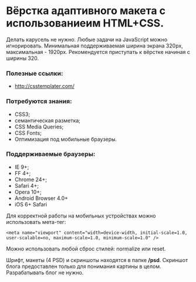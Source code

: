 # Вёрстка адаптивного макета с использованиеим HTML+CSS. 

Делать карусель не нужно. Любые задачи на JavaScript можно игнорировать. Минимальная поддерживаемая ширина экрана 320px, максимальная - 1920px. Рекомендуется приступать к вёрстке начиная с ширины 320.

### Полезные ссылки:

- http://csstemplater.com/

### Потребуются знания:

- CSS3;
- семантическая разметка;
- CSS Media Queries;
- CSS Fonts;
- Оптимизация под мобильные браузеры.

### Поддерживаемые браузеры:

- IE 9+;
- FF 4+;
- Chrome 24+;
- Safari 4+;
- Opera 10+;
- Android Browser 4.0+
- iOS 6+ Safari

Для корректной работы на мобильных устройствах можно использовать мета-тег:

    <meta name="viewport" content="width=device-width, initial-scale=1.0, user-scalable=no, maximum-scale=1.0, minimum-scale=1.0" />

Можно использовать любой сброс стилей: normalize или reset.

Шрифт, макеты (4 PSD) и скриншоты находятся в папке **/psd**. Скриншот блога предоставлен только для понимания картины в целом. Разрабатывать блог не нужно.